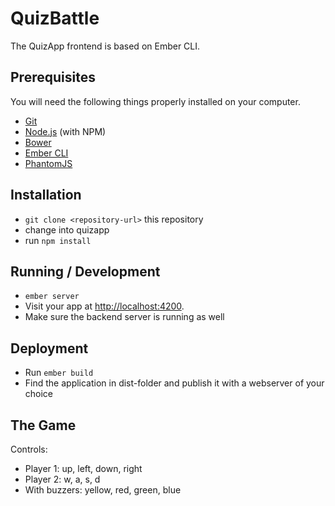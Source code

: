# QuizBattle

The QuizApp frontend is based on Ember CLI.

## Prerequisites

You will need the following things properly installed on your computer.

* [Git](http://git-scm.com/)
* [Node.js](http://nodejs.org/) (with NPM)
* [Bower](http://bower.io/)
* [Ember CLI](http://www.ember-cli.com/)
* [PhantomJS](http://phantomjs.org/)

## Installation

* `git clone <repository-url>` this repository
* change into quizapp
* run `npm install`

## Running / Development

* `ember server`
* Visit your app at [http://localhost:4200](http://localhost:4200).
* Make sure the backend server is running as well

## Deployment

* Run `ember build`
* Find the application in dist-folder and publish it with a webserver of your choice

## The Game

Controls:
- Player 1: up, left, down, right
- Player 2: w, a, s, d
- With buzzers: yellow, red, green, blue
